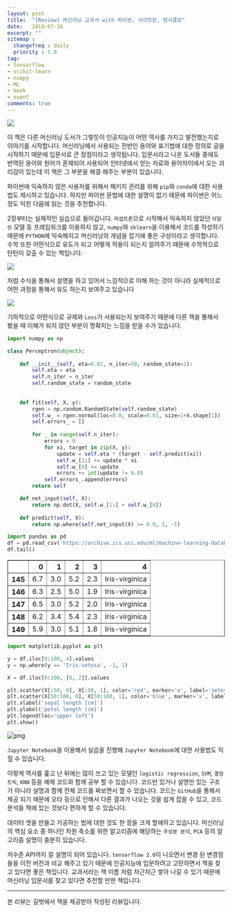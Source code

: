 ```yaml
---
layout: post
title:  "[Review] 머신러닝 교과서 with 파이썬, 사이킷런, 텐서플로"
date:   2019-07-16
excerpt: ""
sitemap :
  changefreq : daily
  priority : 1.0
tag:
- tensorflow
- scikit-learn
- numpy
- ML
- book
- event
comments: true
---
```

<img src = 'https://sihan-son.github.io/public/blog/book1.jpg'>

이 책은 다른 머신러닝 도서가 그렇듯이 인공지능이 어떤 역사를 가지고 발전했는지로 이야기를 시작합니다. 머신러닝에서 사용되는 전반인 용어와 표기법에 대한 정의로 글을 시작하기 때문에 입문서로 큰 장점이라고 생각됩니다. 입문서라고 나온 도서들 중에도 번역된 용어와 원어가 혼재되어 사용되어 인터넷에서 얻는 자료와 용어차이에서 오는 괴리감이 있는데 이 책은 그 부분을 해결 해주는 부분이 있습니다.   

파이썬에 익숙하지 않은 사용자를 위해서 패키지 관리를 위해 `pip`와 `conda`에 대한 사용법도 제시하고 있습니다. 하지만 파이썬 문법에 대한 설명이 없기 때문에 파이썬은 어느 정도 익힌 다음에 읽는 것을 추천합니다.



2장부터는 실제적인 실습으로 들어갑니다. `퍼셉트론`으로 시작해서 익숙하지 않았던 `아달린` 모델 등 프레임워크를 이용하지 않고, `numpy`와 `sklearn`을 이용해서 코드를 작성하기 때문에 `PYTHON`에 익숙해지고 머신러닝의 개념을 잡기에 좋은 구성이라고 생각합니다. 수학 또한 어떤식으로 유도가 되고 어떻게 적용이 되는지 알려주기 때문에 수학적으로 탄탄이 갖출 수 있는 책입니다.  

<img src = 'https://sihan-son.github.io/public/book/gilbut/2.jpg'>  

처럼 수식을 통해서 설명을 하고 있어서 느낌적으로 이해 하는 것이 아니라 실제적으로 어떤 과정을 통해서 유도 하는지 보여주고 있습니다

<img src = 'https://sihan-son.github.io/public/book/gilbut/1.jpg'>   

기하적으로 어떤식으로 규제와 `Loss`가 사용되는지 보여주기 때문에 다른 책을 통해서 봤을 때 이해가 되지 않던 부분이 명확지는 느낌을 받을 수가 있습니다. 




```python
import numpy as np
```


```python
class Perceptron(object):
    
    def __init__(self, eta=0.01, n_iter=50, random_state=1):
        self.eta = eta
        self.n_iter = n_iter
        self.random_state = random_state
    
    
    def fit(self, X, y):
        rgen = np.random.RandomState(self.random_state)
        self.w_ = rgen.normal(loc=0.0, scale=0.01, size=1+X.shape[1])
        self.errors_ = []
        
        for _ in range(self.n_iter):
            errors = 0
            for xi, target in zip(X, y):
                update = self.eta * (target - self.predict(xi))
                self.w_[1:] += update * xi
                self.w_[0] += update
                errors += int(update != 0.0)
            self.errors_.append(errors)
        return self

    def net_input(self, X):
        return np.dot(X, self.w_[1:] + self.w_[0])
    
    def predict(self, X):
        return np.where(self.net_input(X) >= 0.0, 1, -1)
```


```python
import pandas as pd
df = pd.read_csv('https://archive.ics.uci.edu/ml/machine-learning-databases/iris/iris.data', header=None)
df.tail()
```




<div>
<style scoped>
    .dataframe tbody tr th:only-of-type {
        vertical-align: middle;
    }

    .dataframe tbody tr th {
        vertical-align: top;
    }

    .dataframe thead th {
        text-align: right;
    }
</style>
<table border="1" class="dataframe">
  <thead>
    <tr style="text-align: right;">
      <th></th>
      <th>0</th>
      <th>1</th>
      <th>2</th>
      <th>3</th>
      <th>4</th>
    </tr>
  </thead>
  <tbody>
    <tr>
      <th>145</th>
      <td>6.7</td>
      <td>3.0</td>
      <td>5.2</td>
      <td>2.3</td>
      <td>Iris-virginica</td>
    </tr>
    <tr>
      <th>146</th>
      <td>6.3</td>
      <td>2.5</td>
      <td>5.0</td>
      <td>1.9</td>
      <td>Iris-virginica</td>
    </tr>
    <tr>
      <th>147</th>
      <td>6.5</td>
      <td>3.0</td>
      <td>5.2</td>
      <td>2.0</td>
      <td>Iris-virginica</td>
    </tr>
    <tr>
      <th>148</th>
      <td>6.2</td>
      <td>3.4</td>
      <td>5.4</td>
      <td>2.3</td>
      <td>Iris-virginica</td>
    </tr>
    <tr>
      <th>149</th>
      <td>5.9</td>
      <td>3.0</td>
      <td>5.1</td>
      <td>1.8</td>
      <td>Iris-virginica</td>
    </tr>
  </tbody>
</table>
</div>




```python
import matplotlib.pyplot as plt

y = df.iloc[0:100, 4].values
y = np.where(y == 'Iris-setosa', -1, 1)

X = df.iloc[0:100, [0, 2]].values

plt.scatter(X[:50, 0], X[:50, 1], color='red', marker='o', label='setosa')
plt.scatter(X[50:100, 0], X[50:100, 1], color='blue', marker='x', label='versicolor')
plt.xlabel('sepal length [cm]')
plt.ylabel('petal length [cm]')
plt.legend(loc='upper left')
plt.show()
```


![png]('https://sihan-son.github.io/public/book/gilbut/ch02_3_0.png')


`Jupyter Notebook`을 이용해서 실습을 진행해 `Jupyter Notebook`에 대한 사용법도 익힐 수 있습니다.



이렇게 역사를 훑고 난 뒤에는 많이 쓰고 있는 모델인 `logistic regression`, `SVM`, `결정 트릭`, `KNN` 등을 예제 코드와 함께 공부 할 수 있습니다. 코드만 있거나 설명만 있는 구조가 아니라 설명과 함께 전체 코드를 짜보면서 할 수 있습니다. 코드는 `GitHub`을 통해서 제공 되기 때문에 오타 등으로 인해서 다른 결과가 나오는 것을 쉽게 잡을 수 있고, 코드 분석을 책에 있는 것보다 편하게 할 수 있습니다. 


데이터 셋을 만들고 가공하는 법에 대한 것도 한 장을 크게 할애하고 있습니다. 머신러닝의 핵심 요소 중 하나인 차원 축소를 위한 알고리즘에 해당하는 `주성분 분석`, `PCA` 등의 알고리즘 설명이 충분히 있습니다. 

저수준 API까지 잘 설명이 되어 있습니다. `tensorflow 2.0`이 나오면서 변경 된 변경점들을 이전 버전과 비교 해주고 있기 때문에 인공지능에 입문하려고 고민하면서 책을 찾고 있다면 좋은 책입니다. 교과서라는 책 이름 처럼 차근차근 쌓아 나갈 수 있기 때문에 머신러닝 입문서를 찾고 있다면 추천할 만한 책입니다.

---
본 리뷰는 길벗에서 책을 제공받아 작성된 리뷰입니다. 